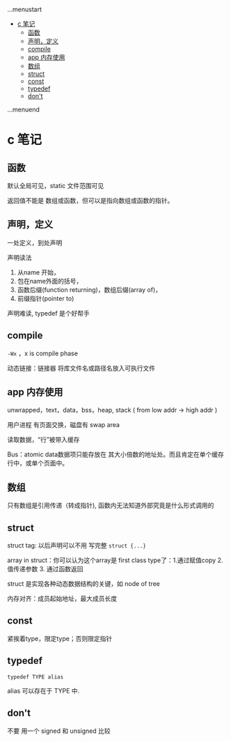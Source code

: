 ...menustart

- [c 笔记](#eed06c033cde767faa02ef27643d337a)
    - [函数](#870a51ba2a9edfadc62ce99af52cabd1)
    - [声明，定义](#ce7fd94261a99ab0ff14f1d0fe507ffc)
    - [compile](#03638f60b1ca9b72e82ca23e29daf48c)
    - [app 内存使用](#c27d7133d76323625ad6705ae704cbd4)
    - [数组](#0e67d4b0e351b00f4bea9840aa6b99d7)
    - [struct](#0f8d6fb56fe6cdf55ad0114ec5b51dbb)
    - [const](#6680dba00f3a88f66f8029a93d71d93c)
    - [typedef](#87ea20565caee58f2e8ba1ef56426ff1)
    - [don't](#5970929a425637241abb7a44591e32b3)

...menuend


<h2 id="eed06c033cde767faa02ef27643d337a"></h2>


# c 笔记

<h2 id="870a51ba2a9edfadc62ce99af52cabd1"></h2>


## 函数

默认全局可见，static 文件范围可见

返回值不能是 数组或函数，但可以是指向数组或函数的指针。

<h2 id="ce7fd94261a99ab0ff14f1d0fe507ffc"></h2>


## 声明，定义

一处定义，到处声明

声明读法

 1. 从name 开始，
 2. 包在name外面的括号，
 3. 函数后缀(function returning)，数组后缀(array of)，
 4. 前缀指针(pointer to)

声明难读, typedef 是个好帮手

<h2 id="03638f60b1ca9b72e82ca23e29daf48c"></h2>


## compile

`-Wx` ，x is compile phase

动态链接：链接器 将库文件名或路径名放入可执行文件

<h2 id="c27d7133d76323625ad6705ae704cbd4"></h2>


## app 内存使用

unwrapped，text，data，bss，heap, stack  ( from low addr -> high addr )

用户进程 有页面交换，磁盘有 swap area

读取数据，“行”被带入缓存

Bus：atomic data数据项只能存放在 其大小倍数的地址处。而且肯定在单个缓存行中，或单个页面中。

<h2 id="0e67d4b0e351b00f4bea9840aa6b99d7"></h2>


## 数组

只有数组是引用传递（转成指针), 函数内无法知道外部究竟是什么形式调用的

<h2 id="0f8d6fb56fe6cdf55ad0114ec5b51dbb"></h2>


## struct

struct tag: 以后声明可以不用 写完整 `struct {...}`

array in struct：你可以认为这个array是 first class type了：1.通过赋值copy 2.值传递参数 3. 通过函数返回

struct 是实现各种动态数据结构的关键，如 node of tree

内存对齐：成员起始地址，最大成员长度

<h2 id="6680dba00f3a88f66f8029a93d71d93c"></h2>


## const 

紧挨着type，限定type；否则限定指针

<h2 id="87ea20565caee58f2e8ba1ef56426ff1"></h2>


## typedef

`typedef TYPE alias`

alias 可以存在于 TYPE 中.


<h2 id="5970929a425637241abb7a44591e32b3"></h2>


## don't

不要 用一个 signed 和 unsigned 比较


